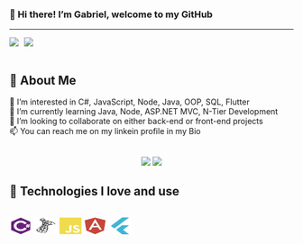 ### 👋 Hi there! I’m Gabriel, welcome to my GitHub

<hr />
  <a href="mailto:aquino.coding@gmail.com">
    <img align="left" width="26px" src="http://cdn.jsdelivr.net/npm/simple-icons@v3/icons/gmail.svg" />
  </a>
  &nbsp;
    <a href="https://www.linkedin.com/in/gabrielaquinojr/">
    <img align="left" width="26px" src="https://cdn.jsdelivr.net/npm/simple-icons@3.13.0/icons/linkedin.svg" />
  </a>
<br/>
<br/>

## 🚀 About Me

👀 I’m interested in C#, JavaScript, Node, Java, OOP, SQL, Flutter<br/>
🌱 I’m currently learning Java, Node, ASP.NET MVC, N-Tier Development<br/>
💞️ I’m looking to collaborate on either back-end or front-end projects<br/>
📫 You can reach me on my linkein profile in my Bio<br/>
<br/>
<div align="center">
        <a href="https://github.com/gabriel-aquino-jr"></a>
        <img src="https://github-readme-stats.vercel.app/api?username=gabriel-aquino-jr&show_icons=true&theme=gradient&include_all_commits=true&count-private=false" height="180em">
        <img src="https://github-readme-stats.vercel.app/api/top-langs/?username=gabriel-aquino-jr&layout=compact&langs_count=7&&theme=gradient" height="180em">
</div> 

## 💖 Technologies I love and use

<div style="display: inline_block"><br>
  <img align="center" alt="js" height="30" width="40" src="https://raw.githubusercontent.com/devicons/devicon/master/icons/csharp/csharp-plain.svg" />
  <img align="center" alt="js" height="30" width="40" src="https://raw.githubusercontent.com/devicons/devicon/master/icons/microsoftsqlserver/microsoftsqlserver-plain.svg" />
  <img align="center" alt="js" height="30" width="40" src="https://raw.githubusercontent.com/devicons/devicon/master/icons/javascript/javascript-plain.svg" />
  <img align="center" alt="js" height="30" width="40" src="https://raw.githubusercontent.com/devicons/devicon/master/icons/angularjs/angularjs-plain.svg" />
  <img align="center" alt="js" height="30" width="40" src="https://raw.githubusercontent.com/devicons/devicon/master/icons/flutter/flutter-plain.svg" />
  
</div>



<!---
gabriel-aquino-jr/gabriel-aquino-jr is a ✨ special ✨ repository because its `README.md` (this file) appears on your GitHub profile.
You can click the Preview link to take a look at your changes.
--->
